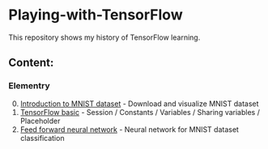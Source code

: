 # Playing-with-TensorFlow
This repository shows my history of TensorFlow learning.

## Content:
### Elementry
00. [Introduction to MNIST dataset](https://github.com/ahkarami/Playing-with-TensorFlow/blob/master/00_MNISTDataset.py) - Download and visualize MNIST dataset
01. [TensorFlow basic](https://github.com/ahkarami/Playing-with-TensorFlow/blob/master/01_TensorFlowBasic.py) - Session / Constants / Variables / Sharing variables / Placeholder 
02. [Feed forward neural network](https://github.com/ahkarami/Playing-with-TensorFlow/blob/master/02_FeedForwardNeuralNetwork.py) - Neural network for MNIST dataset classification

